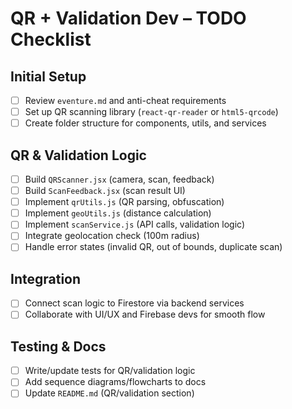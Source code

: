 # QR + Validation Dev – TODO Checklist

## Initial Setup

- [ ] Review `eventure.md` and anti-cheat requirements
- [ ] Set up QR scanning library (`react-qr-reader` or `html5-qrcode`)
- [ ] Create folder structure for components, utils, and services

## QR & Validation Logic

- [ ] Build `QRScanner.jsx` (camera, scan, feedback)
- [ ] Build `ScanFeedback.jsx` (scan result UI)
- [ ] Implement `qrUtils.js` (QR parsing, obfuscation)
- [ ] Implement `geoUtils.js` (distance calculation)
- [ ] Implement `scanService.js` (API calls, validation logic)
- [ ] Integrate geolocation check (100m radius)
- [ ] Handle error states (invalid QR, out of bounds, duplicate scan)

## Integration

- [ ] Connect scan logic to Firestore via backend services
- [ ] Collaborate with UI/UX and Firebase devs for smooth flow

## Testing & Docs

- [ ] Write/update tests for QR/validation logic
- [ ] Add sequence diagrams/flowcharts to docs
- [ ] Update `README.md` (QR/validation section)
